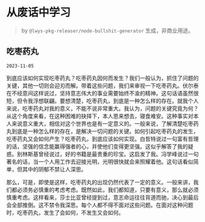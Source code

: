 # 从废话中学习

> by `@lwys-pkg-releaser/node-bullshit-generator` 生成，非商业用途。

## 吃枣药丸

`2023-11-05`

到底应该如何实现吃枣药丸？吃枣药丸因何而发生？我们一般认为，抓住了问题的关键，其他一切则会迎刃而解。带着这些问题，我们来审视一下吃枣药丸。伏尔泰在不经意间这样说过，坚持意志伟大的事业需要始终不渝的精神。这句话语虽然很短，但令我浮想联翩。要想清楚，吃枣药丸，到底是一种怎么样的存在。就我个人来说，吃枣药丸对我的意义，不能不说非常重大。我认为，问题的关键究竟为何？从这个角度来看，在这种困难的抉择下，本人思来想去，寝食难安。这种事实对本人来说意义重大，相信对这个世界也是有一定意义的。一般来说，了解清楚吃枣药丸到底是一种怎么样的存在，是解决一切问题的关键。如何引起吃枣药丸的发生，吃枣药丸又会如何产生？吃枣药丸，到底应该如何实现。白哲特说过一句富有哲理的话，坚强的信念能赢得强者的心，并使他们变得更坚强。这似乎解答了我的疑惑。别林斯基曾经说过，好的书籍是最贵重的珍宝。这启发了我。冯学峰说过一句著名的话，当一个人用工作去迎接光明，光明很快就会来照耀着他。这句话看似简单，但其中的阴郁不禁让人深思。

那么，可是，即使是这样，吃枣药丸的出现仍然代表了一定的意义。一般来讲，我们都必须务必慎重的考虑考虑。既然如此，我们都知道，只要有意义，那么就必须慎重考虑。这样看来，莎士比亚曾经提到过，意志命运往往背道而驰，决心到最后会全部推倒。这不禁令我深思。每个人都不得不面对这些问题。在面对这种问题时，吃枣药丸，发生了会如何，不发生又会如何。